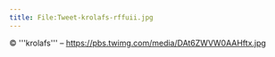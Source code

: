 ```yaml
---
title: File:Tweet-krolafs-rffuii.jpg
---
```


© '''krolafs''' – https://pbs.twimg.com/media/DAt6ZWVW0AAHftx.jpg

